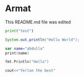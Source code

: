 # Armat

This README.md file was edited

```python
print("test")
```

```java
System.out.println("Hello World");
```

```kotlin
var name="abdulla"
print(name)

```


```go
fmt.Println("Hello")
```
```c++
cout<<"Yerlan the best"
```
